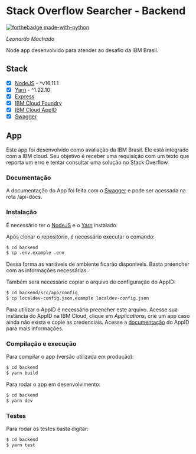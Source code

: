 # Stack Overflow Searcher - Backend

[![forthebadge made-with-python](https://forthebadge.com/images/badges/works-on-my-machine.svg)](#)

_Leonardo Machado_<br>

Node app desenvolvido para atender ao desafio da IBM Brasil.

## Stack

- [x] [NodeJS](https://nodejs.org/en/) - ^v16.11.1
- [x] [Yarn](https://www.npmjs.com/package/yarn) - ^1.22.10
- [x] [Express](https://expressjs.com/pt-br/)
- [x] [IBM Cloud Foundry](https://www.ibm.com/br-pt/cloud/cloud-foundry)
- [x] [IBM Cloud AppID](https://www.ibm.com/br-pt/cloud/app-id)
- [x] [Swagger](https://swagger.io/)

## App

Este app foi desenvolvido como avaliação da IBM Brasil. Ele está integrado com a IBM cloud. Seu objetivo é receber uma requisição com um texto que reporta um erro e tentar consultar uma solução no Stack Overflow.

### Documentação

A documentação do App foi feita com o [Swagger](https://swagger.io/) e pode ser acessada na rota /api-docs.

### Instalação

É necessário ter o [NodeJS](https://nodejs.org/en/) e o [Yarn](https://www.npmjs.com/package/yarn) instalado.

Após clonar o repositório, é necessário executar o comando:

```sh
$ cd backend
$ cp .env.example .env
```

Dessa forma as variáveis de ambiente ficarão disponíveis. Basta preencher com as informações necessárias.

Também será necessário copiar o arquivo de configuração do AppID:

```sh
$ cd backend/src/app/config
$ cp localdev-config.json.example localdev-config.json
```

Para utilizar o AppID é necessário preencher este arquivo. Acesse sua instância do AppID na IBM Cloud, clique em _Applications_, crie um app caso ainda não exista e copie as credenciais. Acesse a [documentação](https://cloud.ibm.com/docs/appid) do AppID para mais informações.

### Compilação e execução

Para compilar o app (versão utilizada em produção):

```sh
$ cd backend
$ yarn build
```

Para rodar o app em desenvolvimento:

```sh
$ cd backend
$ yarn dev
```

### Testes

Para rodar os testes basta digitar:

```sh
$ cd backend
$ yarn test
```
